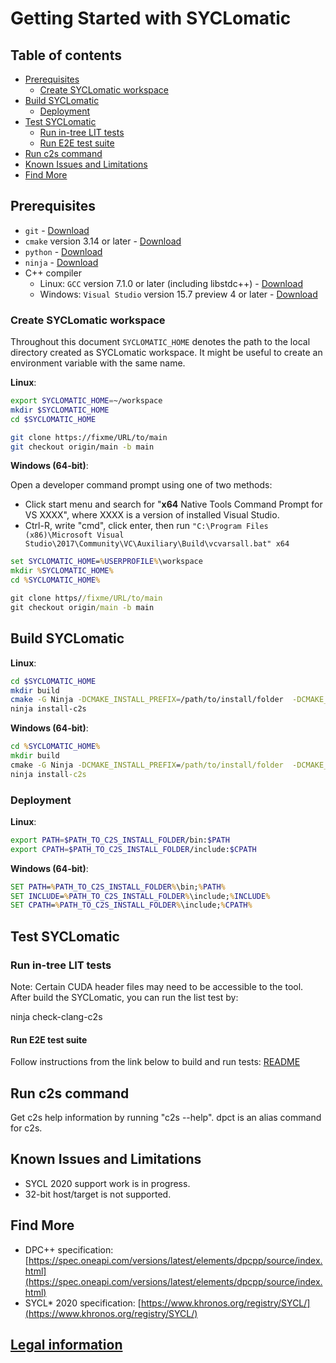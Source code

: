 # Getting Started with SYCLomatic


## Table of contents
  - [Prerequisites](#prerequisites)
    - [Create SYCLomatic workspace](#create-SYCLomatic-workspace)
  - [Build SYCLomatic](#build-SYCLomatic)
    - [Deployment](#deployment)
  - [Test SYCLomatic](#test-SYCLomatic)
      - [Run in-tree LIT tests](#run-in-tree-lit-tests)
      - [Run E2E test suite](#run-SYCLomatic-e2e-test-suite)
  - [Run c2s command](#Run-c2s-command)
  - [Known Issues and Limitations](#known-issues-and-limitations)
  - [Find More](#find-more)

## Prerequisites

* `git` - [Download](https://git-scm.com/downloads)
* `cmake` version 3.14 or later - [Download](http://www.cmake.org/download/)
* `python` - [Download](https://www.python.org/downloads/release/python-2716/)
* `ninja` -
[Download](https://github.com/ninja-build/ninja/wiki/Pre-built-Ninja-packages)
* C++ compiler
  * Linux: `GCC` version 7.1.0 or later (including libstdc++) -
    [Download](https://gcc.gnu.org/install/)
  * Windows: `Visual Studio` version 15.7 preview 4 or later -
    [Download](https://visualstudio.microsoft.com/downloads/)

### Create SYCLomatic workspace

Throughout this document `SYCLOMATIC_HOME` denotes the path to the local directory
created as SYCLomatic workspace. It might be useful to
create an environment variable with the same name.

**Linux**:

```bash
export SYCLOMATIC_HOME=~/workspace
mkdir $SYCLOMATIC_HOME
cd $SYCLOMATIC_HOME

git clone https://fixme/URL/to/main
git checkout origin/main -b main
```

**Windows (64-bit)**:

Open a developer command prompt using one of two methods:

* Click start menu and search for "**x64** Native Tools Command Prompt for VS
  XXXX", where XXXX is a version of installed Visual Studio.
* Ctrl-R, write "cmd", click enter, then run
  `"C:\Program Files (x86)\Microsoft Visual Studio\2017\Community\VC\Auxiliary\Build\vcvarsall.bat" x64`

```bat
set SYCLOMATIC_HOME=%USERPROFILE%\workspace
mkdir %SYCLOMATIC_HOME%
cd %SYCLOMATIC_HOME%

git clone https//fixme/URL/to/main 
git checkout origin/main -b main
```

## Build SYCLomatic


**Linux**:

```bash
cd $SYCLOMATIC_HOME
mkdir build
cmake -G Ninja -DCMAKE_INSTALL_PREFIX=/path/to/install/folder  -DCMAKE_BUILD_TYPE=Release  -DLLVM_ENABLE_PROJECTS="clang"  -DLLVM_TARGETS_TO_BUILD="X86;NVPTX" ../llvm
ninja install-c2s
```

**Windows (64-bit)**:

```bat
cd %SYCLOMATIC_HOME%
mkdir build
cmake -G Ninja -DCMAKE_INSTALL_PREFIX=/path/to/install/folder  -DCMAKE_BUILD_TYPE=Release  -DLLVM_ENABLE_PROJECTS="clang"  -DLLVM_TARGETS_TO_BUILD="X86;NVPTX" ../llvm
ninja install-c2s
```

### Deployment

**Linux**:
```bash
export PATH=$PATH_TO_C2S_INSTALL_FOLDER/bin:$PATH
export CPATH=$PATH_TO_C2S_INSTALL_FOLDER/include:$CPATH
```

**Windows (64-bit)**:
```bat
SET PATH=%PATH_TO_C2S_INSTALL_FOLDER%\bin;%PATH%
SET INCLUDE=%PATH_TO_C2S_INSTALL_FOLDER%\include;%INCLUDE%
SET CPATH=%PATH_TO_C2S_INSTALL_FOLDER%\include;%CPATH%
```

## Test SYCLomatic
### Run in-tree LIT tests

Note: Certain CUDA header files may need to be accessible to the tool.
After build the SYCLomatic, you can run the list test by: 

ninja check-clang-c2s


#### Run E2E test suite

Follow instructions from the link below to build and run tests:
[README](https://github.com/intel/SYCLomatic-test.git)


## Run c2s command
Get c2s help information by running "c2s --help".
dpct is an alias command for c2s.

## Known Issues and Limitations

* SYCL 2020 support work is in progress.
* 32-bit host/target is not supported.

## Find More

* DPC++ specification:
[https://spec.oneapi.com/versions/latest/elements/dpcpp/source/index.html](https://spec.oneapi.com/versions/latest/elements/dpcpp/source/index.html)
* SYCL\* 2020 specification:
[https://www.khronos.org/registry/SYCL/](https://www.khronos.org/registry/SYCL/)

## [Legal information](legal_information.md)

